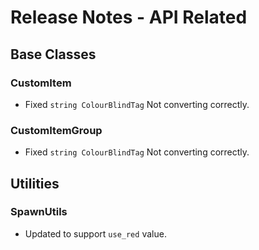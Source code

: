 ﻿# Release Notes - API Related

## Base Classes

### CustomItem

- Fixed `string ColourBlindTag` Not converting correctly.

### CustomItemGroup

- Fixed `string ColourBlindTag` Not converting correctly.

## Utilities

### SpawnUtils

- Updated to support `use_red` value.